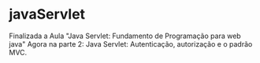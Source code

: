 # javaServlet
Finalizada a Aula "Java Servlet: Fundamento de Programação para web java"
Agora na parte 2: Java Servlet: Autenticação, autorização e o padrão MVC.
